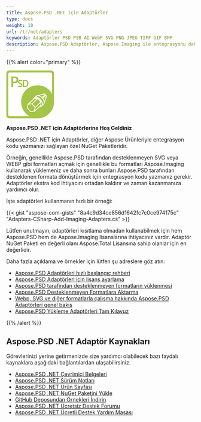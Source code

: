 ```yaml
---
title: Aspose.PSD .NET için Adaptörler
type: docs
weight: 10
url: /tr/net/adapters
keywords: Adaptörler PSD PSB AI WebP SVG PNG JPEG TIFF GIF BMP
description: Aspose.PSD Adaptörler, Aspose.Imaging ile entegrasyonu daha kolay ve hızlı hale getirmek için kullanılır. PSD PSB AI WebP SVG PNG JPEG TIFF GIF BMP gibi Photoshop benzeri stilde düzenleme için kullanılabilen ek formatları C# ile entegre etme imkanı sunar. Adobe Photoshop veya Illustrator gerektirmez, sadece NuGet Paketini Referans olarak eklemeniz yeterlidir. Görüntü Kütüphaneleriyle sorunsuz entegrasyon sağlar.
---
```


{{% alert color="primary" %}} 

**![Aspose.PSD .NET Ürün Logosu](aspose_psd-for-net-adapter.png)**

**Aspose.PSD .NET için Adaptörlerine Hoş Geldiniz**

Aspose.PSD .NET için Adaptörler, diğer Aspose Ürünleriyle entegrasyon kodu yazmanızı sağlayan özel NuGet Paketleridir.

Örneğin, genellikle Aspose.PSD tarafından desteklenmeyen SVG veya WEBP gibi formatları açmak için genellikle bu formatları Aspose.Imaging kullanarak yüklemeniz ve daha sonra bunları Aspose.PSD tarafından desteklenen formata dönüştürmek için entegrasyon kodu yazmanız gerekir. Adaptörler ekstra kod ihtiyacını ortadan kaldırır ve zaman kazanmanıza yardımcı olur.

İşte adaptörleri kullanmanın hızlı bir örneği:

{{< gist "aspose-com-gists" "8a4c9d34ce856d1642fc7c0ce974175c" "Adapters-CSharp-Add-Imaging-Adapters.cs" >}}

Lütfen unutmayın, adaptörleri kısıtlama olmadan kullanabilmek için hem Aspose.PSD hem de Aspose.Imaging lisanslarına ihtiyacınız vardır. Adaptör NuGet Paketi en değerli olanı Aspose.Total Lisansına sahip olanlar için en değerlidir.

Daha fazla açıklama ve örnekler için lütfen şu adreslere göz atın:
- [Aspose.PSD Adaptörleri hızlı başlangıç rehberi](/psd/tr/net/adapters/quick-start)
- [Aspose.PSD Adaptörleri için lisans ayarlama](/psd/tr/net/adapters/license)
- [Aspose.PSD tarafından desteklenmeyen formatların yüklenmesi](/psd/tr/net/adapters/load-unsupported-formats)
- [Aspose.PSD Desteklenmeyen Formatlara Aktarma](/psd/tr/net/adapters/export-to-unsupported-formats)
- [Webp, SVG ve diğer formatlarla çalışma hakkında Aspose.PSD Adaptörleri genel bakış](/psd/tr/net/adapters/working-with-webp-svg-formats-overview)
- [Aspose.PSD Yükleme Adaptörleri Tam Kılavuz](/psd/tr/net/adapters/full-manual)

{{% /alert %}} 

## **Aspose.PSD .NET Adaptör Kaynakları**

Görevlerinizi yerine getirmenizde size yardımcı olabilecek bazı faydalı kaynaklara aşağıdaki bağlantılardan ulaşabilirsiniz.

- [Aspose.PSD .NET Çevrimiçi Belgeleri](/psd/tr/net/adapters)
- [Aspose.PSD .NET Sürüm Notları](/psd/tr/net/adapters/release-notes/)
- [Aspose.PSD .NET Ürün Sayfası](https://products.aspose.com/psd/net)
- [Aspose.PSD .NET NuGet Paketini Yükle](https://www.nuget.org/packages/Aspose.PSD.Adapters.Imaging/)
- [GitHub Deposundan Örnekleri İndirin](https://github.com/aspose-psd/Aspose.PSD-for-.NET)
- [Aspose.PSD .NET Ücretsiz Destek Forumu](https://forum.aspose.com/c/psd)
- [Aspose.PSD .NET Ücretli Destek Yardım Masası](https://helpdesk.aspose.com/) 
